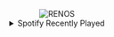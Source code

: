 <div align="center">
<picture>
    <source media="(prefers-color-scheme: dark)" srcset="https://i.ibb.co/rKXbGgSX/output-gif.gif">
    <source media="(prefers-color-scheme: light)" srcset="https://i.ibb.co/rKXbGgSX/output-gif.gif">
    <img alt="RENOS" src="https://i.ibb.co/rKXbGgSX/output-gif.gif">
</picture>
<details>
<summary>Spotify Recently Played</summary>
<img src="https://spotify-recently-played-readme.vercel.app/api?user=31d6d6zerc5ct6kck32na2ozsqf4&unique=1&width=400" alt="Spotify" />
</details>
</div>

<!-- Image deletion URL: https://ibb.co/20p87wQp/2dabaf595e7a553f7be832e17bfca7b7 -->